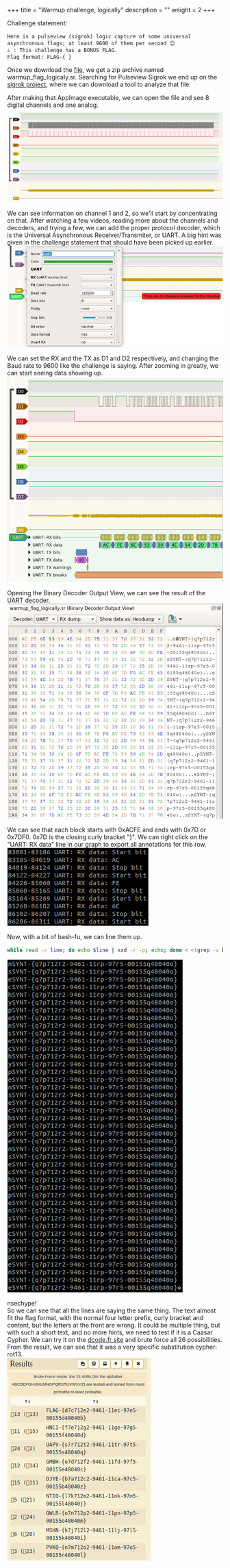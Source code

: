 +++
title = "Warmup challenge, logically"
description = ""
weight = 2
+++

Challenge statement:
```
Here is a pulseview (sigrok) logic capture of some universal asynchronous flags; at least 9600 of them per second 😉
⚠️ : This challenge has a BONUS FLAG.
Flag format: FLAG-{ }
```

Once we download the [file](warmup_flag_logically.sr), we get a zip archive named warmup_flag_logicaly.sr. Searching for Pulseview Sigrok we end up on the [sigrok project](https://sigrok.org/wiki/PulseView), where we can download a tool to analyze that file.

After making that AppImage executable, we can open the file and see 8 digital channels and one analog.\
![Channels](channels.png)

We can see information on channel 1 and 2, so we'll start by concentrating on that. After watching a few videos, reading more about the channels and decoders, and trying a few, we can add the proper protocol decoder, which is the Universal Asynchronous Receiver/Transmiter, or UART. A big hint was given in the challenge statement that should have been picked up earlier.\
![UART](UART.png)

We can set the RX and the TX as D1 and D2 respectively, and changing the Baud rate to 9600 like the challenge is saying. After zooming in greatly, we can start seeing data showing up.\
![UART data](UART_data.png)

Opening the Binary Decoder Output View, we can see the result of the UART decoder.\
![BDOV](BDOV.png)

We can see that each block starts with 0xACFE and ends with 0x7D or 0x7DF0. 0x7D is the closing curly bracket "}". We can right click on the "UART: RX data" line in our graph to export all annotations for this row.\
![annotations](annotations.png)

Now, with a bit of bash-fu, we can line them up.
```bash
while read -r line; do echo $line | xxd -r -p; echo; done < <(grep -v bit rx_annotations | awk '{print $5}' | sed ':a;N;$!ba;s/\n//g' | sed 's/F0ACFE/\n/g;s/ACFE/\n/g')
```
![linedup](linedup.png)

nsechype!\
So we can see that all the lines are saying the same thing. The text almost fit the flag format, with the normal four letter prefix, curly bracket and content, but the letters at the front are wrong. It could be multiple thing, but with such a short text, and no more hints, we need to test if it is a Caasar Cypher. We can try it on the [dcode.fr site](https://www.dcode.fr/caesar-cipher) and brute force all 26 possibilities. From the result, we can see that it was a very specific substitution cypher: rot13.\
![Caesar](Caesar.png)